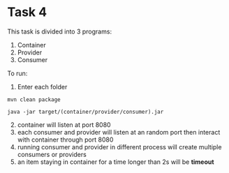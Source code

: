 # Task 4

This task is divided into 3 programs:

1. Container
2. Provider
3. Consumer

To run:

1. Enter each folder

`mvn clean package`

`java -jar target/(container/provider/consumer).jar`

2. container will listen at port 8080
3. each consumer and provider will listen at an random port then interact with container through port 8080
4. running consumer and provider in different process will create multiple consumers or providers
5. an item staying in container for a time longer than 2s will be **timeout**
